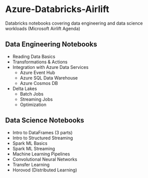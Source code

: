 # Azure-Databricks-Airlift
Databricks notebooks covering data engineering and data science workloads (Microsoft Airlift Agenda)

## Data Engineering Notebooks
* Reading Data Basics
* Transformations & Actions
* Integration with Azure Data Services
  * Azure Event Hub
  * Azure SQL Data Warehouse
  * Azure Cosmos DB
* Delta Lakes
  * Batch Jobs
  * Streaming Jobs
  * Optimization

## Data Science Notebooks
* Intro to DataFrames (3 parts)
* Intro to Structured Streaming
* Spark ML Basics
* Spark ML Streaming
* Machine Learning Pipelines
* Convolutional Neural Networks
* Transfer Learning
* Horovod (Distributed Learning)
